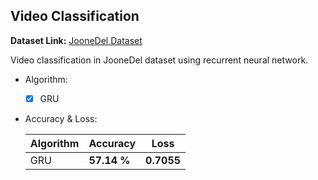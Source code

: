 ## Video Classification


  **Dataset Link:** [JooneDel Dataset](https://www.kaggle.com/datasets/alirezakiaipoor/joonedel)
  

Video classification in JooneDel dataset using recurrent neural network.


  - Algorithm:

    - [x] GRU


  - Accuracy & Loss:

    Algorithm | Accuracy | Loss |
    ------------- | ------------- | ------------- |
    GRU | **57.14 %** | **0.7055** |
